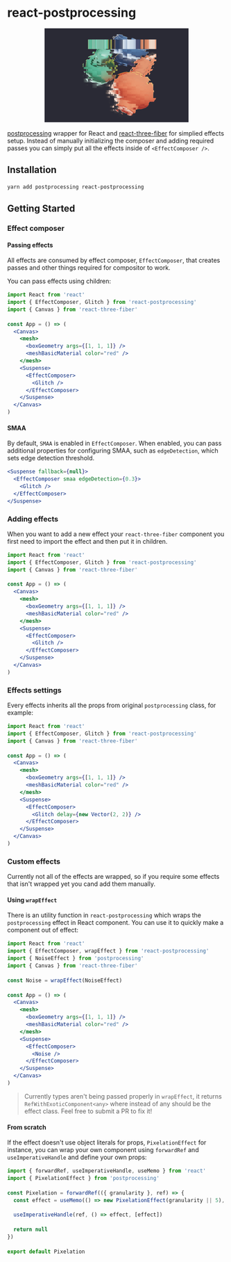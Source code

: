 # react-postprocessing

<p align="middle">
	<a href="https://codesandbox.io/s/react-postprocessing-showcase-demo-dr9rj">
		<img src="/vases.gif" />
	</a>
</p>

[postprocessing](https://vanruesc.github.io/postprocessing) wrapper for React and [react-three-fiber](https://github.com/react-spring/react-three-fiber) for simplied effects setup. Instead of manually initializing the composer and adding required passes you can simply put all the effects inside of `<EffectComposer />`.

## Installation

```sh
yarn add postprocessing react-postprocessing
```

## Getting Started

### Effect composer

#### Passing effects

All effects are consumed by effect composer, `EffectComposer`, that creates passes and other things required for compositor to work.

You can pass effects using children:

```jsx
import React from 'react'
import { EffectComposer, Glitch } from 'react-postprocessing'
import { Canvas } from 'react-three-fiber'

const App = () => (
  <Canvas>
    <mesh>
      <boxGeometry args={[1, 1, 1]} />
      <meshBasicMaterial color="red" />
    </mesh>
    <Suspense>
      <EffectComposer>
        <Glitch />
      </EffectComposer>
    </Suspense>
  </Canvas>
)
```

#### SMAA

By default, `SMAA` is enabled in `EffectComposer`. When enabled, you can pass additional properties for configuring SMAA, such as `edgeDetection`, which sets edge detection threshold.

```jsx
<Suspense fallback={null}>
  <EffectComposer smaa edgeDetection={0.3}>
    <Glitch />
  </EffectComposer>
</Suspense>
```

### Adding effects

When you want to add a new effect your `react-three-fiber` component you first need to import the effect and then put it in children.

```jsx
import React from 'react'
import { EffectComposer, Glitch } from 'react-postprocessing'
import { Canvas } from 'react-three-fiber'

const App = () => (
  <Canvas>
    <mesh>
      <boxGeometry args={[1, 1, 1]} />
      <meshBasicMaterial color="red" />
    </mesh>
    <Suspense>
      <EffectComposer>
        <Glitch />
      </EffectComposer>
    </Suspense>
  </Canvas>
)
```

### Effects settings

Every effects inherits all the props from original `postprocessing` class, for example:

```jsx
import React from 'react'
import { EffectComposer, Glitch } from 'react-postprocessing'
import { Canvas } from 'react-three-fiber'

const App = () => (
  <Canvas>
    <mesh>
      <boxGeometry args={[1, 1, 1]} />
      <meshBasicMaterial color="red" />
    </mesh>
    <Suspense>
      <EffectComposer>
        <Glitch delay={new Vector(2, 2)} />
      </EffectComposer>
    </Suspense>
  </Canvas>
)
```

### Custom effects

Currently not all of the effects are wrapped, so if you require some effects that isn't wrapped yet you cand add them manually.

#### Using `wrapEffect`

There is an utility function in `react-postprocessing` which wraps the `postprocessing` effect in React component. You can use it to quickly make a component out of effect:

```jsx
import React from 'react'
import { EffectComposer, wrapEffect } from 'react-postprocessing'
import { NoiseEffect } from 'postprocessing'
import { Canvas } from 'react-three-fiber'

const Noise = wrapEffect(NoiseEffect)

const App = () => (
  <Canvas>
    <mesh>
      <boxGeometry args={[1, 1, 1]} />
      <meshBasicMaterial color="red" />
    </mesh>
    <Suspense>
      <EffectComposer>
        <Noise />
      </EffectComposer>
    </Suspense>
  </Canvas>
)
```

> Currently types aren't being passed properly in `wrapEffect`, it returns `RefWithExoticComponent<any>` where instead of any should be the effect class. Feel free to submit a PR to fix it!

#### From scratch

If the effect doesn't use object literals for props, `PixelationEffect` for instance, you can wrap your own component using `forwardRef` and `useImperativeHandle` and define your own props:

```jsx
import { forwardRef, useImperativeHandle, useMemo } from 'react'
import { PixelationEffect } from 'postprocessing'

const Pixelation = forwardRef(({ granularity }, ref) => {
  const effect = useMemo(() => new PixelationEffect(granularity || 5), [granularity])

  useImperativeHandle(ref, () => effect, [effect])

  return null
})

export default Pixelation
```
